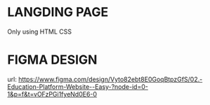 # LANGDING PAGE

Only using HTML CSS

# FIGMA DESIGN

url: https://www.figma.com/design/Vyto82ebt8E0GoqBtpzGfS/02.-Education-Platform-Website--Easy-?node-id=0-1&p=f&t=vOFzPGi1fyeNd0E6-0
